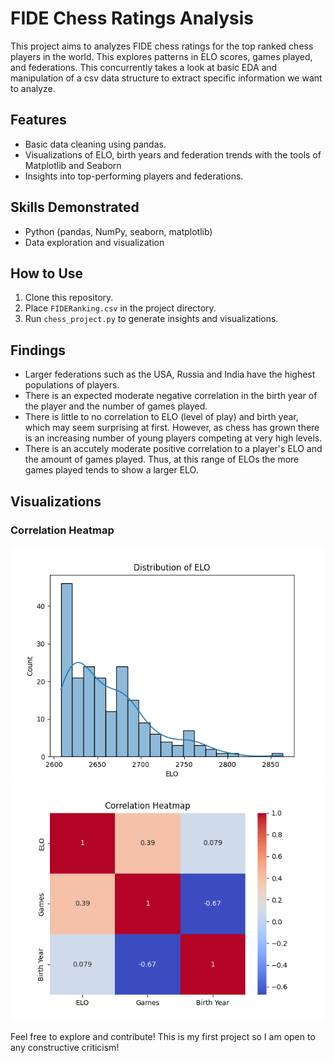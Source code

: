 # FIDE Chess Ratings Analysis

This project aims to analyzes FIDE chess ratings for the top ranked chess players in the world. This explores patterns in ELO scores, games played, and federations. This concurrently takes a look at basic EDA and manipulation of a csv data structure to extract specific information we want to analyze.

## Features
- Basic data cleaning using pandas.
- Visualizations of ELO, birth years and federation trends with the tools of Matplotlib and Seaborn
- Insights into top-performing players and federations.

## Skills Demonstrated
- Python (pandas, NumPy, seaborn, matplotlib)
- Data exploration and visualization

## How to Use
1. Clone this repository.
2. Place `FIDERanking.csv` in the project directory.
3. Run `chess_project.py` to generate insights and visualizations.

## Findings
- Larger federations such as the USA, Russia and India have the highest populations of players.
- There is an expected moderate negative correlation in the birth year of the player and the number of games played.
- There is little to no correlation to ELO (level of play) and birth year, which may seem surprising at first. However, as chess has grown there is an increasing number of young players competing at very high levels.
- There is an accutely moderate positive correlation to a player's ELO and the amount of games played. Thus, at this range of ELOs the more games played tends to show a larger ELO.

## Visualizations
### Correlation Heatmap
![Distribution of ELO](ChessELODistribution.png)
![Correlation Heatmap](ChessHeatmapCorrelation.png)

Feel free to explore and contribute! This is my first project so I am open to any constructive criticism!
